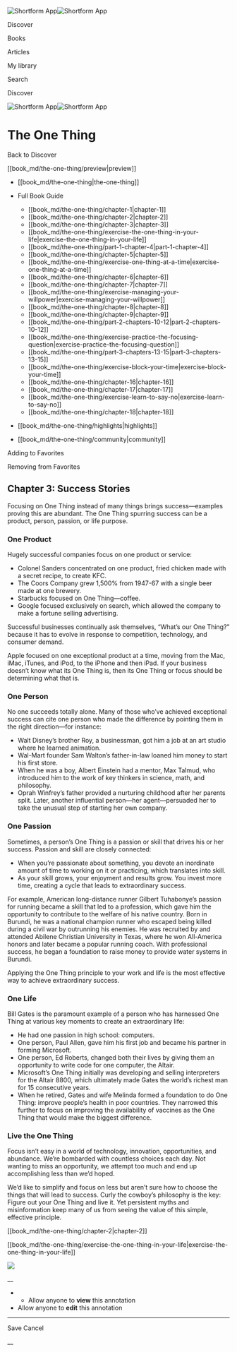 ![Shortform App](/img/logo.36a2399e.svg)![Shortform App](/img/logo-dark.70c1b072.svg)

Discover

Books

Articles

My library

Search

Discover

![Shortform App](/img/logo.36a2399e.svg)![Shortform App](/img/logo-dark.70c1b072.svg)

# The One Thing

Back to Discover

[[book_md/the-one-thing/preview|preview]]

  * [[book_md/the-one-thing|the-one-thing]]
  * Full Book Guide

    * [[book_md/the-one-thing/chapter-1|chapter-1]]
    * [[book_md/the-one-thing/chapter-2|chapter-2]]
    * [[book_md/the-one-thing/chapter-3|chapter-3]]
    * [[book_md/the-one-thing/exercise-the-one-thing-in-your-life|exercise-the-one-thing-in-your-life]]
    * [[book_md/the-one-thing/part-1-chapter-4|part-1-chapter-4]]
    * [[book_md/the-one-thing/chapter-5|chapter-5]]
    * [[book_md/the-one-thing/exercise-one-thing-at-a-time|exercise-one-thing-at-a-time]]
    * [[book_md/the-one-thing/chapter-6|chapter-6]]
    * [[book_md/the-one-thing/chapter-7|chapter-7]]
    * [[book_md/the-one-thing/exercise-managing-your-willpower|exercise-managing-your-willpower]]
    * [[book_md/the-one-thing/chapter-8|chapter-8]]
    * [[book_md/the-one-thing/chapter-9|chapter-9]]
    * [[book_md/the-one-thing/part-2-chapters-10-12|part-2-chapters-10-12]]
    * [[book_md/the-one-thing/exercise-practice-the-focusing-question|exercise-practice-the-focusing-question]]
    * [[book_md/the-one-thing/part-3-chapters-13-15|part-3-chapters-13-15]]
    * [[book_md/the-one-thing/exercise-block-your-time|exercise-block-your-time]]
    * [[book_md/the-one-thing/chapter-16|chapter-16]]
    * [[book_md/the-one-thing/chapter-17|chapter-17]]
    * [[book_md/the-one-thing/exercise-learn-to-say-no|exercise-learn-to-say-no]]
    * [[book_md/the-one-thing/chapter-18|chapter-18]]
  * [[book_md/the-one-thing/highlights|highlights]]
  * [[book_md/the-one-thing/community|community]]



Adding to Favorites 

Removing from Favorites 

## Chapter 3: Success Stories

Focusing on One Thing instead of many things brings success—examples proving this are abundant. The One Thing spurring success can be a product, person, passion, or life purpose.

### One Product

Hugely successful companies focus on one product or service:

  * Colonel Sanders concentrated on one product, fried chicken made with a secret recipe, to create KFC.
  * The Coors Company grew 1,500% from 1947-67 with a single beer made at one brewery.
  * Starbucks focused on One Thing—coffee.
  * Google focused exclusively on search, which allowed the company to make a fortune selling advertising.



Successful businesses continually ask themselves, “What’s our One Thing?” because it has to evolve in response to competition, technology, and consumer demand.

Apple focused on one exceptional product at a time, moving from the Mac, iMac, iTunes, and iPod, to the iPhone and then iPad. If your business doesn’t know what its One Thing is, then its One Thing or focus should be determining what that is.

### One Person

No one succeeds totally alone. Many of those who’ve achieved exceptional success can cite one person who made the difference by pointing them in the right direction—for instance:

  * Walt Disney’s brother Roy, a businessman, got him a job at an art studio where he learned animation.
  * Wal-Mart founder Sam Walton’s father-in-law loaned him money to start his first store.
  * When he was a boy, Albert Einstein had a mentor, Max Talmud, who introduced him to the work of key thinkers in science, math, and philosophy.
  * Oprah Winfrey’s father provided a nurturing childhood after her parents split. Later, another influential person—her agent—persuaded her to take the unusual step of starting her own company.



### One Passion

Sometimes, a person’s One Thing is a passion or skill that drives his or her success. Passion and skill are closely connected:

  * When you’re passionate about something, you devote an inordinate amount of time to working on it or practicing, which translates into skill.
  * As your skill grows, your enjoyment and results grow. You invest more time, creating a cycle that leads to extraordinary success.



For example, American long-distance runner Gilbert Tuhabonye’s passion for running became a skill that led to a profession, which gave him the opportunity to contribute to the welfare of his native country. Born in Burundi, he was a national champion runner who escaped being killed during a civil war by outrunning his enemies. He was recruited by and attended Abilene Christian University in Texas, where he won All-America honors and later became a popular running coach. With professional success, he began a foundation to raise money to provide water systems in Burundi.

Applying the One Thing principle to your work and life is the most effective way to achieve extraordinary success.

### One Life

Bill Gates is the paramount example of a person who has harnessed One Thing at various key moments to create an extraordinary life:

  * He had one passion in high school: computers.
  * One person, Paul Allen, gave him his first job and became his partner in forming Microsoft.
  * One person, Ed Roberts, changed both their lives by giving them an opportunity to write code for one computer, the Altair.
  * Microsoft’s One Thing initially was developing and selling interpreters for the Altair 8800, which ultimately made Gates the world’s richest man for 15 consecutive years.
  * When he retired, Gates and wife Melinda formed a foundation to do One Thing: improve people’s health in poor countries. They narrowed this further to focus on improving the availability of vaccines as the One Thing that would make the biggest difference. 



### Live the One Thing

Focus isn’t easy in a world of technology, innovation, opportunities, and abundance. We’re bombarded with countless choices each day. Not wanting to miss an opportunity, we attempt too much and end up accomplishing less than we’d hoped.

We’d like to simplify and focus on less but aren’t sure how to choose the things that will lead to success. Curly the cowboy’s philosophy is the key: Figure out your One Thing and live it. Yet persistent myths and misinformation keep many of us from seeing the value of this simple, effective principle.

[[book_md/the-one-thing/chapter-2|chapter-2]]

[[book_md/the-one-thing/exercise-the-one-thing-in-your-life|exercise-the-one-thing-in-your-life]]

![](https://bat.bing.com/action/0?ti=56018282&Ver=2&mid=2158af7c-9892-442d-a352-943329a00c09&sid=1711133063fa11eebdec89a8b8ae3bbc&vid=171147a063fa11eea7440fcfeb230d96&vids=0&msclkid=N&pi=0&lg=en-US&sw=800&sh=600&sc=24&nwd=1&tl=Shortform%20%7C%20Book&p=https%3A%2F%2Fwww.shortform.com%2Fapp%2Fbook%2Fthe-one-thing%2Fchapter-3&r=&lt=321&evt=pageLoad&sv=1&rn=71895)

__

  *   * Allow anyone to **view** this annotation
  * Allow anyone to **edit** this annotation



* * *

Save Cancel

__



